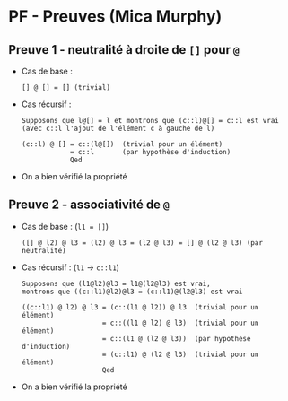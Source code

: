# PF - Preuves (Mica Murphy)

## Preuve 1 - neutralité à droite de `[]` pour `@`

- Cas de base :

	```text
	[] @ [] = [] (trivial)
	```

- Cas récursif :

	```text
	Supposons que l@[] = l et montrons que (c::l)@[] = c::l est vrai
	(avec c::l l'ajout de l'élément c à gauche de l)

	(c::l) @ [] = c::(l@[])  (trivial pour un élément)
	            = c::l       (par hypothèse d'induction)
	            Qed
	```

- On a bien vérifié la propriété

## Preuve 2 - associativité de `@`

- Cas de base : (`l1 = []`)

	```text
	([] @ l2) @ l3 = (l2) @ l3 = (l2 @ l3) = [] @ (l2 @ l3) (par neutralité)
	```

- Cas récursif : (`l1` -> `c::l1`)

	```text
	Supposons que (l1@l2)@l3 = l1@(l2@l3) est vrai,
	montrons que ((c::l1)@l2)@l3 = (c::l1)@(l2@l3) est vrai

	((c::l1) @ l2) @ l3 = (c::(l1 @ l2)) @ l3  (trivial pour un élément)
	                    = c::((l1 @ l2) @ l3)  (trivial pour un élément)
	                    = c::(l1 @ (l2 @ l3))  (par hypothèse d'induction)
	                    = (c::l1) @ (l2 @ l3)  (trivial pour un élément)
	                  	Qed
	```

- On a bien vérifié la propriété